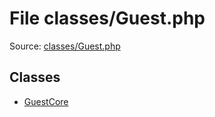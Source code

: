 File classes/Guest.php
=========
Source: [classes/Guest.php](https://github.com/PrestaShop/PrestaShop/blob/1.6.1.1/classes/Guest.php)


Classes
-------

* [GuestCore](class.GuestCore)

